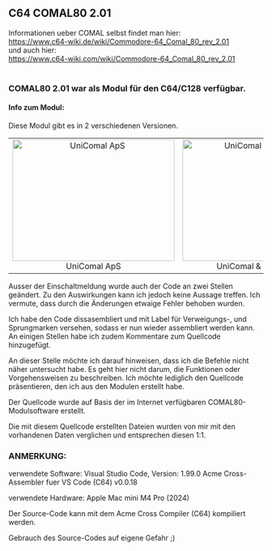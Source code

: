 
## C64 COMAL80 2.01

Informationen ueber COMAL selbst findet man hier:<br />
https://www.c64-wiki.de/wiki/Commodore-64_Comal_80_rev_2.01 <br />
und auch hier:<br />
https://www.c64-wiki.com/wiki/Commodore-64_Comal_80_rev_2.01<br />
<br />

### COMAL80 2.01 war als Modul für den C64/C128 verfügbar.

#### Info zum Modul:

Diese Modul gibt es in 2 verschiedenen Versionen.

<div align="left">
<table border="0" cellpadding="6" width="600">
 <tr>
  <td align="center">
   <img alt="UniComal ApS" src="https://github.com/user-attachments/assets/2ee7c3ed-e1db-4b34-a526-e375b20e56cd"width="320" height="240">
   <div>UniComal ApS</div>
  </td>
  <td align="center">
   <img alt="UniComal Commodore" src="https://github.com/user-attachments/assets/07defeb3-e193-4d0b-b623-52d82909a074" width="320" height="240">
   <div>UniComal & Commodore</div>
  </td>
 </tr>
</table>
</div>

Ausser der Einschaltmeldung wurde auch der Code an zwei Stellen geändert.
Zu den Auswirkungen kann ich jedoch keine Aussage treffen.
Ich vermute, dass durch die Änderungen etwaige Fehler behoben wurden.

Ich habe den Code dissasembliert und mit Label für Verweigungs-, und Sprungmarken versehen, sodass er nun wieder assembliert werden kann.
An einigen Stellen habe ich zudem Kommentare zum Quellcode hinzugefügt.

An dieser Stelle möchte ich darauf hinweisen, dass ich die Befehle nicht näher untersucht habe.
Es geht hier nicht darum, die Funktionen oder Vorgehensweisen zu beschreiben.
Ich möchte lediglich den Quellcode präsentieren, den ich aus den Modulen erstellt habe.

Der Quellcode wurde auf Basis der im Internet verfügbaren COMAL80-Modulsoftware erstellt.

Die mit diesem Quellcode erstellten Dateien wurden von mir mit den vorhandenen Daten verglichen und entsprechen diesen 1:1.

### ANMERKUNG:

verwendete Software:
Visual Studio Code, Version: 1.99.0
Acme Cross-Assembler fuer VS Code (C64) v0.0.18

verwendete Hardware:
Apple Mac mini M4 Pro (2024)

Der Source-Code kann mit dem Acme Cross Compiler (C64) kompiliert werden.

Gebrauch des Source-Codes auf eigene Gefahr ;)
